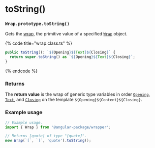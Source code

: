 # toString()

### `Wrap.prototype.toString()`

Gets the [wrap](../../library/basic-concepts.md#wrap), the primitive value of a specified [`Wrap`](../wrap.md) object.

{% code title="wrap.class.ts" %}
```typescript
public toString(): `${Opening}${Text}${Closing}` {
  return super.toString() as `${Opening}${Text}${Closing}`;
}
```
{% endcode %}

### Returns

The **return value** is the wrap of generic type variables in order [`Opening`](../generic-type-variables.md#wrap-opening), [`Text`](../generic-type-variables.md#wrap-less-than...-text-...greater-than), and [`Closing`](../generic-type-variables.md#wrap-closing) on the template `${Opening}${Content}${Closing}`.

### Example usage

```typescript
// Example usage.
import { Wrap } from '@angular-package/wrapper';

// Returns [quote] of type "[quote]".
new Wrap(`[`, `]`, 'quote').toString();
```
